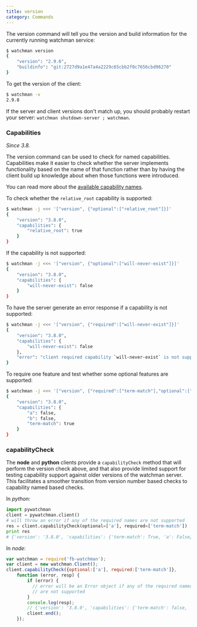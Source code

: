 ```yaml
---
title: version
category: Commands
---
```


The version command will tell you the version and build information for the
currently running watchman service:

```bash
$ watchman version
{
    "version": "2.9.6",
    "buildinfo": "git:2727d9a1e47a4a2229c65cbb2f0c7656cbd96270"
}
```

To get the version of the client:

```bash
$ watchman -v
2.9.8
```

If the server and client versions don't match up, you should probably restart
your server: `watchman shutdown-server ; watchman`.

### Capabilities

_Since 3.8._

The version command can be used to check for named capabilities. Capabilities
make it easier to check whether the server implements functionality based on the
name of that function rather than by having the client build up knowledge about
when those functions were introduced.

You can read more about the [available capability names](capabilities.md).

To check whether the `relative_root` capability is supported:

```bash
$ watchman -j <<< '["version", {"optional":["relative_root"]}]'
{
    "version": "3.8.0",
    "capabilities": {
        "relative_root": true
    }
}
```

If the capability is not supported:

```bash
$ watchman -j <<< '["version", {"optional":["will-never-exist"]}]'
{
    "version": "3.8.0",
    "capabilities": {
        "will-never-exist": false
    }
}
```

To have the server generate an error response if a capability is not supported:

```bash
$ watchman -j <<< '["version", {"required":["will-never-exist"]}]'
{
    "version": "3.8.0",
    "capabilities": {
        "will-never-exist": false
    },
    "error": "client required capability `will-never-exist` is not supported by this server"
}
```

To require one feature and test whether some optional features are supported:

```bash
$ watchman -j <<< '["version", {"required":["term-match"],"optional":["a","b"]}]'
{
    "version": "3.8.0",
    "capabilities": {
        "a": false,
        "b": false,
        "term-match": true
    }
}
```

### capabilityCheck

The **node** and **python** clients provide a `capabilityCheck` method that will
perform the version check above, and that also provide limited support for
testing capability support against older versions of the watchman server. This
facilitates a smoother transition from version number based checks to capability
named based checks.

In _python_:

```python
import pywatchman
client = pywatchman.client()
# will throw an error if any of the required names are not supported
res = client.capabilityCheck(optional=['a'], required=['term-match'])
print res
# {'version': '3.8.0', 'capabilities': {'term-match': True, 'a': False}}
```

In _node_:

```js
var watchman = require('fb-watchman');
var client = new watchman.Client();
client.capabilityCheck({optional:['a'], required:['term-match']},
    function (error, resp) {
        if (error) {
          // error will be an Error object if any of the required named
          // are not supported
        }
        console.log(resp);
        // {'version': '3.8.0', 'capabilities': {'term-match': false, 'a': false}}
        client.end();
    });
```
